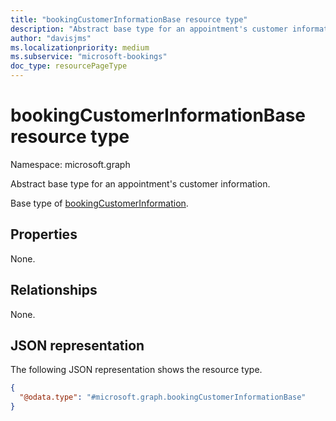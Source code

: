 ```yaml
---
title: "bookingCustomerInformationBase resource type"
description: "Abstract base type for an appointment's customer information."
author: "davisjms"
ms.localizationpriority: medium
ms.subservice: "microsoft-bookings"
doc_type: resourcePageType
---
```


# bookingCustomerInformationBase resource type

Namespace: microsoft.graph

Abstract base type for an appointment's customer information.

Base type of [bookingCustomerInformation](bookingcustomerinformation.md).

## Properties

None.

## Relationships

None.

## JSON representation

The following JSON representation shows the resource type.

<!-- {
  "blockType": "resource",
  "@odata.type": "microsoft.graph.bookingCustomerInformationBase"
}
-->
``` json
{
  "@odata.type": "#microsoft.graph.bookingCustomerInformationBase"
}
```

